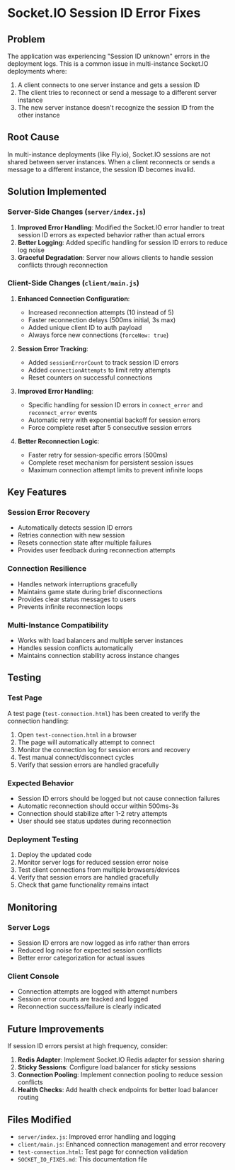 # Socket.IO Session ID Error Fixes

## Problem
The application was experiencing "Session ID unknown" errors in the deployment logs. This is a common issue in multi-instance Socket.IO deployments where:

1. A client connects to one server instance and gets a session ID
2. The client tries to reconnect or send a message to a different server instance
3. The new server instance doesn't recognize the session ID from the other instance

## Root Cause
In multi-instance deployments (like Fly.io), Socket.IO sessions are not shared between server instances. When a client reconnects or sends a message to a different instance, the session ID becomes invalid.

## Solution Implemented

### Server-Side Changes (`server/index.js`)

1. **Improved Error Handling**: Modified the Socket.IO error handler to treat session ID errors as expected behavior rather than actual errors
2. **Better Logging**: Added specific handling for session ID errors to reduce log noise
3. **Graceful Degradation**: Server now allows clients to handle session conflicts through reconnection

### Client-Side Changes (`client/main.js`)

1. **Enhanced Connection Configuration**:
   - Increased reconnection attempts (10 instead of 5)
   - Faster reconnection delays (500ms initial, 3s max)
   - Added unique client ID to auth payload
   - Always force new connections (`forceNew: true`)

2. **Session Error Tracking**:
   - Added `sessionErrorCount` to track session ID errors
   - Added `connectionAttempts` to limit retry attempts
   - Reset counters on successful connections

3. **Improved Error Handling**:
   - Specific handling for session ID errors in `connect_error` and `reconnect_error` events
   - Automatic retry with exponential backoff for session errors
   - Force complete reset after 5 consecutive session errors

4. **Better Reconnection Logic**:
   - Faster retry for session-specific errors (500ms)
   - Complete reset mechanism for persistent session issues
   - Maximum connection attempt limits to prevent infinite loops

## Key Features

### Session Error Recovery
- Automatically detects session ID errors
- Retries connection with new session
- Resets connection state after multiple failures
- Provides user feedback during reconnection attempts

### Connection Resilience
- Handles network interruptions gracefully
- Maintains game state during brief disconnections
- Provides clear status messages to users
- Prevents infinite reconnection loops

### Multi-Instance Compatibility
- Works with load balancers and multiple server instances
- Handles session conflicts automatically
- Maintains connection stability across instance changes

## Testing

### Test Page
A test page (`test-connection.html`) has been created to verify the connection handling:

1. Open `test-connection.html` in a browser
2. The page will automatically attempt to connect
3. Monitor the connection log for session errors and recovery
4. Test manual connect/disconnect cycles
5. Verify that session errors are handled gracefully

### Expected Behavior
- Session ID errors should be logged but not cause connection failures
- Automatic reconnection should occur within 500ms-3s
- Connection should stabilize after 1-2 retry attempts
- User should see status updates during reconnection

### Deployment Testing
1. Deploy the updated code
2. Monitor server logs for reduced session error noise
3. Test client connections from multiple browsers/devices
4. Verify that session errors are handled gracefully
5. Check that game functionality remains intact

## Monitoring

### Server Logs
- Session ID errors are now logged as info rather than errors
- Reduced log noise for expected session conflicts
- Better error categorization for actual issues

### Client Console
- Connection attempts are logged with attempt numbers
- Session error counts are tracked and logged
- Reconnection success/failure is clearly indicated

## Future Improvements

If session ID errors persist at high frequency, consider:

1. **Redis Adapter**: Implement Socket.IO Redis adapter for session sharing
2. **Sticky Sessions**: Configure load balancer for sticky sessions
3. **Connection Pooling**: Implement connection pooling to reduce session conflicts
4. **Health Checks**: Add health check endpoints for better load balancer routing

## Files Modified

- `server/index.js`: Improved error handling and logging
- `client/main.js`: Enhanced connection management and error recovery
- `test-connection.html`: Test page for connection validation
- `SOCKET_IO_FIXES.md`: This documentation file 